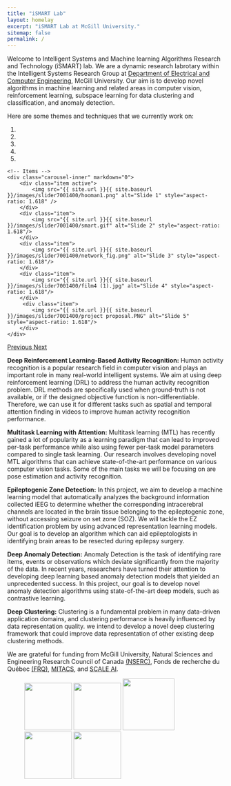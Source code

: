 ```yaml
---
title: "iSMART Lab"
layout: homelay
excerpt: "iSMART Lab at McGill University."
sitemap: false
permalink: /
---
```


Welcome to Intelligent Systems and Machine learning Algorithms Research and Technology (iSMART) lab. We are a dynamic research labrotary within the Intelligent Systems Research Group at [Department of Electrical and Computer Engineering](https://www.mcgill.ca/ece/), McGill University. Our aim is to develop novel algorithms in machine learning and related areas in computer vision, reinforcement learning, subspace learning for data clustering and classification, and anomaly detection.

Here are some themes and techniques that we currently work on:

<div markdown="0" id="carousel" class="carousel slide" data-ride="carousel" data-interval="4000" data-pause="hover" >
    <!-- Menu -->
    <ol class="carousel-indicators">
        <li data-target="#carousel" data-slide-to="0" class="active"></li>
        <li data-target="#carousel" data-slide-to="1"></li>
        <li data-target="#carousel" data-slide-to="2"></li>
        <li data-target="#carousel" data-slide-to="3"></li>
        <li data-target="#carousel" data-slide-to="4"></li>
    </ol>

    <!-- Items -->
    <div class="carousel-inner" markdown="0">
        <div class="item active">
            <img src="{{ site.url }}{{ site.baseurl }}/images/slider7001400/hooman1.png" alt="Slide 1" style="aspect-ratio: 1.618" />
        </div>
        <div class="item">
            <img src="{{ site.url }}{{ site.baseurl }}/images/slider7001400/smart.gif" alt="Slide 2" style="aspect-ratio: 1.618"/>
        </div>
        <div class="item">
            <img src="{{ site.url }}{{ site.baseurl }}/images/slider7001400/network_fig.png" alt="Slide 3" style="aspect-ratio: 1.618"/>
        </div>
        <div class="item">
            <img src="{{ site.url }}{{ site.baseurl }}/images/slider7001400/film4 (1).jpg" alt="Slide 4" style="aspect-ratio: 1.618"/>
        </div>       
         <div class="item">
            <img src="{{ site.url }}{{ site.baseurl }}/images/slider7001400/project proposal.PNG" alt="Slide 5" style="aspect-ratio: 1.618"/>
        </div>
    </div>
  <a class="left carousel-control" href="#carousel" role="button" data-slide="prev">
    <span class="glyphicon glyphicon-chevron-left" aria-hidden="true"></span>
    <span class="sr-only">Previous</span>
  </a>
  <a class="right carousel-control" href="#carousel" role="button" data-slide="next">
    <span class="glyphicon glyphicon-chevron-right" aria-hidden="true"></span>
    <span class="sr-only">Next</span>
  </a>
</div>

**Deep Reinforcement Learning-Based Activity Recognition:** Human activity recognition is a popular research field in computer vision and plays an important role in many real-world intelligent systems. We aim at using deep reinforcement learning (DRL) to address the human activity recognition problem. DRL methods are specifically used when ground-truth is not available, or if the designed objective function is non-differentiable. Therefore, we can use it for different tasks such as spatial and temporal attention finding in videos to improve human activity recognition performance.

**Multitask Learning with Attention:** Multitask learning (MTL) has recently gained a lot of popularity as a learning paradigm that can lead to improved per-task performance while also using fewer per-task model parameters compared to single task learning. Our research involves developing novel MTL algorithms that can achieve state-of-the-art performance on various computer vision tasks. Some of the main tasks we will be focusing on are pose estimation and activity recognition.

**Epileptogenic Zone Detection:** In this project, we aim to develop a machine learning model that automatically analyzes the background information collected iEEG to determine whether the corresponding intracerebral channels are located in the brain tissue belonging to the epileptogenic zone, without accessing seizure on set zone (SOZ). We will tackle the EZ identification problem by using advanced representation learning models. Our goal is to develop an algorithm which can aid epileptologists in identifying brain areas to be resected during epilepsy surgery.

**Deep Anomaly Detection:** Anomaly Detection is the task of identifying rare items, events or observations which deviate significantly from the majority of the data. In recent years, researchers have turned their attention to developing deep learning based anomaly detection models that yielded an unprecedented success. In this project, our goal is to develop novel anomaly detection algorithms using state-of-the-art deep models, such as contrastive learning.


**Deep Clustering:** Clustering is a fundamental problem in many data-driven application domains, and clustering performance is heavily influenced by data representation quality. we intend to develop a novel deep clustering framework that could improve data representation of other existing deep clustering methods.



We are grateful for funding from McGill University, Natural Sciences and Engineering Research Council of Canada [(NSERC)](https://www.nserc-crsng.gc.ca/index_eng.asp), Fonds de recherche du Québec [(FRQ)](https://frq.gouv.qc.ca/en/), [MITACS](https://www.mitacs.ca/en), and [SCALE AI](https://www.scaleai.ca/).

<figure class="fourth">
  <img src="{{ site.url }}{{ site.baseurl }}/images/logopic/MCGILL.png" style="width: 110px">
  <img src="{{ site.url }}{{ site.baseurl }}/images/logopic/FRQNT.png" style="width: 110px">
  <img src="{{ site.url }}{{ site.baseurl }}/images/logopic/NSERC.jpg" style="width: 120px">
  <img src="{{ site.url }}{{ site.baseurl }}/images/logopic/MITACS.jpg" style="width: 110px">
  <img src="{{ site.url }}{{ site.baseurl }}/images/logopic/SCALE.jpg" style="width: 110px">
</figure>
